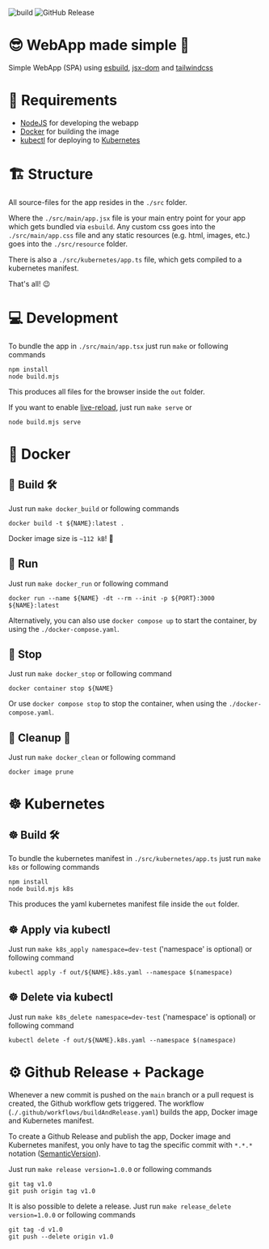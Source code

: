![build](https://github.com/jamowei/spa-simple/actions/workflows/buildAndRelease.yaml/badge.svg)
![GitHub Release](https://img.shields.io/github/v/release/jamowei/spa-simple)


# 😎 WebApp made simple 🎉
Simple WebApp (SPA) using [esbuild](https://esbuild.github.io/), [jsx-dom](https://www.npmjs.com/package/jsx-dom) and [tailwindcss](https://www.npmjs.com/package/tailwindcss)

# 📑 Requirements
* [NodeJS](https://nodejs.org/) for developing the webapp
* [Docker](https://www.docker.com/) for building the image
* [kubectl](https://kubernetes.io/de/docs/reference/kubectl/) for deploying to [Kubernetes](https://kubernetes.io/)

# 🏗️ Structure
All source-files for the app resides in the `./src` folder.

Where the `./src/main/app.jsx` file is your main entry point
for your app which gets bundled via `esbuild`.
Any custom css goes into the `./src/main/app.css` file and
any static resources (e.g. html, images, etc.) goes into the `./src/resource` folder. 

There is also a `./src/kubernetes/app.ts` file,
which gets compiled to a kubernetes manifest.

That's all! 😉

# 💻 Development
To bundle the app in `./src/main/app.tsx`
just run `make` or following commands
```
npm install
node build.mjs
```
This produces all files for the browser inside the `out` folder.

If you want to enable [live-reload](https://esbuild.github.io/api/#live-reload),
just run `make serve` or
```
node build.mjs serve
```

# 🐋 Docker
## 🐋 Build 🛠️
Just run `make docker_build` or following commands
```
docker build -t ${NAME}:latest .
```
Docker image size is `~112 kB`! 🤯

## 🐋 Run
Just run `make docker_run` or following command
```
docker run --name ${NAME} -dt --rm --init -p ${PORT}:3000 ${NAME}:latest
```
Alternatively, you can also use `docker compose up` to start the container, by using the `./docker-compose.yaml`.

## 🐋 Stop
Just run `make docker_stop` or following command
```
docker container stop ${NAME}
```

Or use `docker compose stop` to stop the container, when using the `./docker-compose.yaml`.

## 🐋 Cleanup 🧹
Just run `make docker_clean` or following command
```
docker image prune
```

# ☸️ Kubernetes
## ☸️ Build 🛠️
To bundle the kubernetes manifest in `./src/kubernetes/app.ts`
just run `make k8s` or following commands
```
npm install
node build.mjs k8s
```
This produces the yaml kubernetes manifest file inside the `out` folder.

## ☸️ Apply via kubectl
Just run `make k8s_apply namespace=dev-test` ('namespace' is optional) or following command
```
kubectl apply -f out/${NAME}.k8s.yaml --namespace $(namespace)
```

## ☸️ Delete via kubectl
Just run `make k8s_delete namespace=dev-test` ('namespace' is optional) or following command
```
kubectl delete -f out/${NAME}.k8s.yaml --namespace $(namespace)
```

# ⚙️ Github Release + Package
Whenever a new commit is pushed on the `main` branch or a pull request is created, the Github workflow gets triggered.
The workflow (`./.github/workflows/buildAndRelease.yaml`) builds the app, Docker image and Kubernetes manifest.

To create a Github Release and publish the app, Docker image and Kubernetes manifest,
you only have to tag the specific commit with `*.*.*` notation ([SemanticVersion](https://semver.org/)).

Just run `make release version=1.0.0` or following commands
```
git tag v1.0
git push origin tag v1.0
```

It is also possible to delete a release.
Just run `make release_delete version=1.0.0` or following commands
```
git tag -d v1.0
git push --delete origin v1.0
```